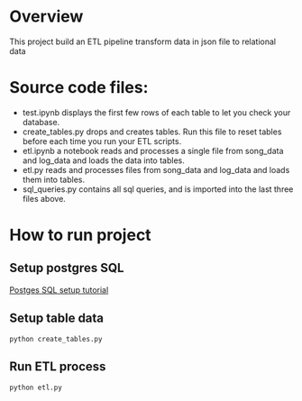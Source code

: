 # Overview

This project build an ETL pipeline transform data in json file to relational data 

# Source code files:
- test.ipynb displays the first few rows of each table to let you check your database.
- create_tables.py drops and creates tables. Run this file to reset tables before each time you run your ETL scripts.
- etl.ipynb a notebook reads and processes a single file from song_data and log_data and loads the data into tables. 
- etl.py reads and processes files from song_data and log_data and loads them into tables.
- sql_queries.py contains all sql queries, and is imported into the last three files above.

# How to run project

## Setup postgres SQL
[Postges SQL setup tutorial](https://www.tutorialspoint.com/postgresql/postgresql_environment.htm)

## Setup table data
```
python create_tables.py
```

## Run ETL process
```
python etl.py
```

